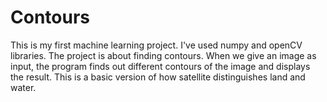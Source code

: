 # Contours

This is my first machine learning project. I've used numpy and openCV libraries. The project is about finding contours. When we give an image as input, the program finds out different contours of the image and displays the result. This is a basic version of how satellite distinguishes land and water. 
